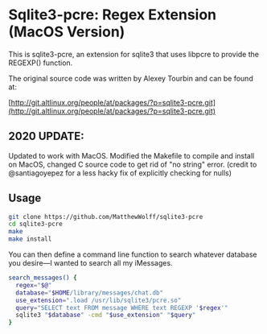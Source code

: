 # Sqlite3-pcre: Regex Extension (MacOS Version)
This is sqlite3-pcre, an extension for sqlite3 that uses libpcre to provide the REGEXP() function.

The original source code was written by Alexey Tourbin and can be found at:

[http://git.altlinux.org/people/at/packages/?p=sqlite3-pcre.git](http://git.altlinux.org/people/at/packages/?p=sqlite3-pcre.git)  

## 2020 UPDATE:
Updated to work with MacOS. Modified the Makefile to compile and install on MacOS, changed C source code to get rid of "no string" error. (credit to @santiagoyepez for a less hacky fix of explicitly checking for nulls) 

## Usage
```bash
git clone https://github.com/MatthewWolff/sqlite3-pcre
cd sqlite3-pcre
make
make install
```

You can then define a command line function to search whatever database you desire—I wanted to search all my iMessages. 
```bash
search_messages() {
  regex="$@"
  database="$HOME/library/messages/chat.db"
  use_extension=".load /usr/lib/sqlite3/pcre.so"
  query="SELECT text FROM message WHERE text REGEXP '$regex'"
  sqlite3 "$database" -cmd "$use_extension" "$query"
}
```

